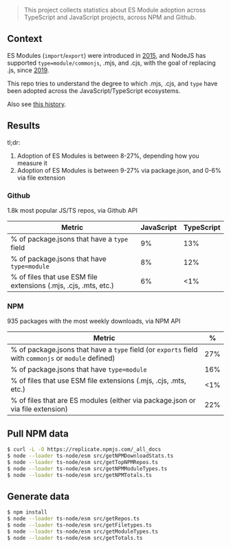 > This project collects statistics about ES Module adoption across TypeScript and JavaScript projects, across NPM and Github.

## Context

ES Modules (`import`/`export`) were introduced in [2015](https://262.ecma-international.org/6.0/#sec-modules), and NodeJS has supported `type=module/commonjs`, .mjs, and .cjs, with the goal of replacing .js, since [2019](https://nodejs.org/api/packages.html#type).

This repo tries to understand the degree to which .mjs, .cjs, and `type` have been adopted across the JavaScript/TypeScript ecosystems.

Also see [this history](https://gist.github.com/jkrems/769a8cd8806f7f57903b641c74b5f08a).

## Results

tl;dr:

1. Adoption of ES Modules is between 8-27%, depending how you measure it
2. Adoption of ES Modules is between 9-27% via package.json, and 0-6% via file extension

### Github

1.8k most popular JS/TS repos, via Github API

| Metric                                                           | JavaScript | TypeScript |
| ---------------------------------------------------------------- | ---------- | ---------- |
| % of package.jsons that have a `type` field                      | 9%         | 13%        |
| % of package.jsons that have `type=module`                       | 8%         | 12%        |
| % of files that use ESM file extensions (.mjs, .cjs, .mts, etc.) | 6%         | <1%        |

### NPM

935 packages with the most weekly downloads, via NPM API

| Metric                                                                                               | %   |
| ---------------------------------------------------------------------------------------------------- | --- |
| % of package.jsons that have a `type` field (or `exports` field with `commonjs` or `module` defined) | 27% |
| % of package.jsons that have `type=module`                                                           | 16% |
| % of files that use ESM file extensions (.mjs, .cjs, .mts, etc.)                                     | <1% |
| % of files that are ES modules (either via package.json or via file extension)                       | 22% |

## Pull NPM data

```sh
$ curl -L -O https://replicate.npmjs.com/_all_docs
$ node --loader ts-node/esm src/getNPMDownloadStats.ts
$ node --loader ts-node/esm src/getTopNPMRepos.ts
$ node --loader ts-node/esm src/getNPMModuleTypes.ts
$ node --loader ts-node/esm src/getNPMTotals.ts
```

## Generate data

```sh
$ npm install
$ node --loader ts-node/esm src/getRepos.ts
$ node --loader ts-node/esm src/getFiletypes.ts
$ node --loader ts-node/esm src/getModuleTypes.ts
$ node --loader ts-node/esm src/getTotals.ts
```
